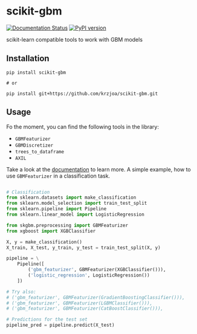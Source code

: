 # scikit-gbm

[![Documentation Status](https://readthedocs.org/projects/scikit-gbm/badge/?version=latest)](https://scikit-gbm.readthedocs.io/en/latest/?badge=latest)
[![PyPI version](https://badge.fury.io/py/scikit-gbm.svg)](https://badge.fury.io/py/scikit-gbm)

scikit-learn compatible tools to work with GBM models

## Installation

```
pip install scikit-gbm

# or 

pip install git+https://github.com/krzjoa/scikit-gbm.git
```

## Usage

Fo the moment, you can find the following tools in the library:

* `GBMFeaturizer`
* `GBMDiscretizer`
* `trees_to_dataframe`
* `AXIL`

Take a look at the [documentation](https://scikit-gbm.readthedocs.io/en/latest/?badge=latest) to learn more.
A simple example, how to use `GBMFeaturizer` in a classification task.

```python

# Classification
from sklearn.datasets import make_classification
from sklearn.model_selection import train_test_split
from sklearn.pipeline import Pipeline
from sklearn.linear_model import LogisticRegression

from skgbm.preprocessing import GBMFeaturizer
from xgboost import XGBClassifier

X, y = make_classification()
X_train, X_test, y_train, y_test = train_test_split(X, y)

pipeline = \
    Pipeline([
        ('gbm_featurizer', GBMFeaturizer(XGBClassifier())),
        ('logistic_regression', LogisticRegression())
    ])

# Try also:
# ('gbm_featurizer', GBMFeaturizer(GradientBoostingClassifier())),
# ('gbm_featurizer', GBMFeaturizer(LGBMClassifier())),
# ('gbm_featurizer', GBMFeaturizer(CatBoostClassifier())),

# Predictions for the test set
pipeline_pred = pipeline.predict(X_test)
```

